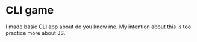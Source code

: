 # CLI game

I made basic CLI app about do you know me.
My intention about this is too practice more about JS.